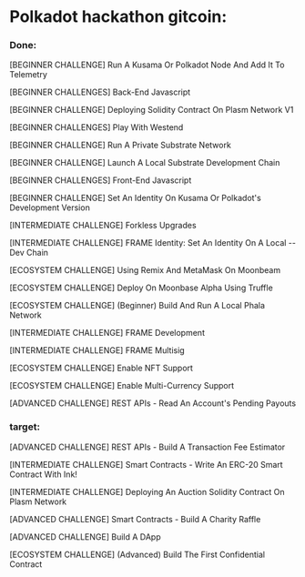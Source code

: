 # Polkadot hackathon gitcoin:

### Done:

[BEGINNER CHALLENGE] Run A Kusama Or Polkadot Node And Add It To Telemetry

[BEGINNER CHALLENGES] Back-End Javascript

[BEGINNER CHALLENGE] Deploying Solidity Contract On Plasm Network V1

[BEGINNER CHALLENGES] Play With Westend

[BEGINNER CHALLENGE] Run A Private Substrate Network

[BEGINNER CHALLENGE] Launch A Local Substrate Development Chain

[BEGINNER CHALLENGES] Front-End Javascript

[BEGINNER CHALLENGE] Set An Identity On Kusama Or Polkadot's Development Version

[INTERMEDIATE CHALLENGE] Forkless Upgrades

[INTERMEDIATE CHALLENGE] FRAME Identity: Set An Identity On A Local --Dev Chain

[ECOSYSTEM CHALLENGE] Using Remix And MetaMask On Moonbeam

[ECOSYSTEM CHALLENGE] Deploy On Moonbase Alpha Using Truffle

[ECOSYSTEM CHALLENGE] (Beginner) Build And Run A Local Phala Network

[INTERMEDIATE CHALLENGE] FRAME Development

[INTERMEDIATE CHALLENGE] FRAME Multisig

[ECOSYSTEM CHALLENGE] Enable NFT Support

[ECOSYSTEM CHALLENGE] Enable Multi-Currency Support

[ADVANCED CHALLENGE] REST APIs - Read An Account's Pending Payouts

### target:

[ADVANCED CHALLENGE] REST APIs - Build A Transaction Fee Estimator

[INTERMEDIATE CHALLENGE] Smart Contracts - Write An ERC-20 Smart Contract With Ink!

[INTERMEDIATE CHALLENGE] Deploying An Auction Solidity Contract On Plasm Network

[ADVANCED CHALLENGE] Smart Contracts - Build A Charity Raffle

[ADVANCED CHALLENGE] Build A DApp

[ECOSYSTEM CHALLENGE] (Advanced) Build The First Confidential Contract

